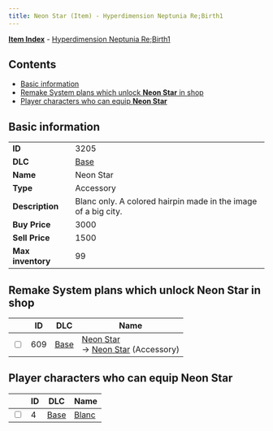 ```yaml
---
title: Neon Star (Item) - Hyperdimension Neptunia Re;Birth1
---
```


[**Item Index**](/neptunia/rb1/item/index.html) - [Hyperdimension Neptunia Re;Birth1](/neptunia/rb1)

## Contents

- [Basic information](#basic-information)
- [Remake System plans which unlock **Neon Star** in shop](#remake-system-plans-which-unlock-neon-star-in-shop)
- [Player characters who can equip **Neon Star**](#player-characters-who-can-equip-neon-star)

## Basic information

|   |   |
| -- | -- |
| **ID** | 3205 |
| **DLC** | [Base](/neptunia/rb1/dlc/1-base.html) |
| **Name** | Neon Star |
| **Type** | Accessory |
| **Description** | Blanc only. A colored hairpin made in the image of a big city. |
| **Buy Price** | 3000 |
| **Sell Price** | 1500 |
| **Max inventory** | 99 |


## Remake System plans which unlock **Neon Star** in shop

|    | ID | DLC | Name |
| -- | -- | --- | ---- |
| <input type="checkbox" id="rb1-remake-1-609" class="trackbox" /> | 609 | [Base](/neptunia/rb1/dlc/1-base.html) | [Neon Star](/neptunia/rb1/remake/1-609-neon-star.html)<br /> → [Neon Star](/neptunia/rb1/item/1-3205-neon-star.html) (Accessory) |


## Player characters who can equip **Neon Star**

|    | ID | DLC | Name |
| -- | -- | --- | ---- |
| <input type="checkbox" id="rb1-player-1-4" class="trackbox" /> | 4 | [Base](/neptunia/rb1/dlc/1-base.html) | [Blanc](/neptunia/rb1/player/1-4-blanc.html) |
